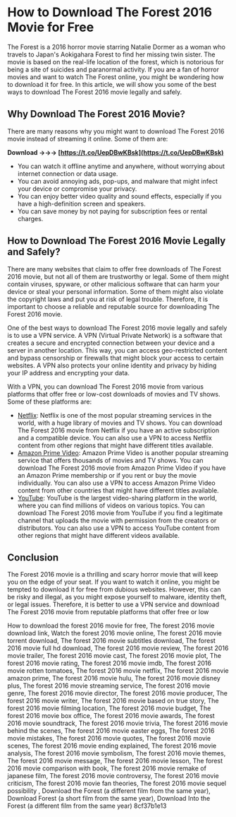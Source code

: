 
 
# How to Download The Forest 2016 Movie for Free
 
The Forest is a 2016 horror movie starring Natalie Dormer as a woman who travels to Japan's Aokigahara Forest to find her missing twin sister. The movie is based on the real-life location of the forest, which is notorious for being a site of suicides and paranormal activity. If you are a fan of horror movies and want to watch The Forest online, you might be wondering how to download it for free. In this article, we will show you some of the best ways to download The Forest 2016 movie legally and safely.
 
## Why Download The Forest 2016 Movie?
 
There are many reasons why you might want to download The Forest 2016 movie instead of streaming it online. Some of them are:
 
**Download →→→ [https://t.co/UepDBwKBsk](https://t.co/UepDBwKBsk)**


 
- You can watch it offline anytime and anywhere, without worrying about internet connection or data usage.
- You can avoid annoying ads, pop-ups, and malware that might infect your device or compromise your privacy.
- You can enjoy better video quality and sound effects, especially if you have a high-definition screen and speakers.
- You can save money by not paying for subscription fees or rental charges.

## How to Download The Forest 2016 Movie Legally and Safely?
 
There are many websites that claim to offer free downloads of The Forest 2016 movie, but not all of them are trustworthy or legal. Some of them might contain viruses, spyware, or other malicious software that can harm your device or steal your personal information. Some of them might also violate the copyright laws and put you at risk of legal trouble. Therefore, it is important to choose a reliable and reputable source for downloading The Forest 2016 movie.
 
One of the best ways to download The Forest 2016 movie legally and safely is to use a VPN service. A VPN (Virtual Private Network) is a software that creates a secure and encrypted connection between your device and a server in another location. This way, you can access geo-restricted content and bypass censorship or firewalls that might block your access to certain websites. A VPN also protects your online identity and privacy by hiding your IP address and encrypting your data.
 
With a VPN, you can download The Forest 2016 movie from various platforms that offer free or low-cost downloads of movies and TV shows. Some of these platforms are:

- [Netflix](https://www.netflix.com/): Netflix is one of the most popular streaming services in the world, with a huge library of movies and TV shows. You can download The Forest 2016 movie from Netflix if you have an active subscription and a compatible device. You can also use a VPN to access Netflix content from other regions that might have different titles available.
- [Amazon Prime Video](https://www.amazon.com/Amazon-Video/b?ie=UTF8&node=2858778011): Amazon Prime Video is another popular streaming service that offers thousands of movies and TV shows. You can download The Forest 2016 movie from Amazon Prime Video if you have an Amazon Prime membership or if you rent or buy the movie individually. You can also use a VPN to access Amazon Prime Video content from other countries that might have different titles available.
- [YouTube](https://www.youtube.com/): YouTube is the largest video-sharing platform in the world, where you can find millions of videos on various topics. You can download The Forest 2016 movie from YouTube if you find a legitimate channel that uploads the movie with permission from the creators or distributors. You can also use a VPN to access YouTube content from other regions that might have different videos available.

## Conclusion
 
The Forest 2016 movie is a thrilling and scary horror movie that will keep you on the edge of your seat. If you want to watch it online, you might be tempted to download it for free from dubious websites. However, this can be risky and illegal, as you might expose yourself to malware, identity theft, or legal issues. Therefore, it is better to use a VPN service and download The Forest 2016 movie from reputable platforms that offer free or low
 
How to download the forest 2016 movie for free,  The forest 2016 movie download link,  Watch the forest 2016 movie online,  The forest 2016 movie torrent download,  The forest 2016 movie subtitles download,  The forest 2016 movie full hd download,  The forest 2016 movie review,  The forest 2016 movie trailer,  The forest 2016 movie cast,  The forest 2016 movie plot,  The forest 2016 movie rating,  The forest 2016 movie imdb,  The forest 2016 movie rotten tomatoes,  The forest 2016 movie netflix,  The forest 2016 movie amazon prime,  The forest 2016 movie hulu,  The forest 2016 movie disney plus,  The forest 2016 movie streaming service,  The forest 2016 movie genre,  The forest 2016 movie director,  The forest 2016 movie producer,  The forest 2016 movie writer,  The forest 2016 movie based on true story,  The forest 2016 movie filming location,  The forest 2016 movie budget,  The forest 2016 movie box office,  The forest 2016 movie awards,  The forest 2016 movie soundtrack,  The forest 2016 movie trivia,  The forest 2016 movie behind the scenes,  The forest 2016 movie easter eggs,  The forest 2016 movie mistakes,  The forest 2016 movie quotes,  The forest 2016 movie scenes,  The forest 2016 movie ending explained,  The forest 2016 movie analysis,  The forest 2016 movie symbolism,  The forest 2016 movie themes,  The forest 2016 movie message,  The forest 2016 movie lesson,  The forest 2016 movie comparison with book,  The forest 2016 movie remake of japanese film,  The forest 2016 movie controversy,  The forest 2016 movie criticism,  The forest 2016 movie fan theories,  The forest 2016 movie sequel possibility ,  Download the Forest (a different film from the same year),  Download Forest (a short film from the same year),  Download Into the Forest (a different film from the same year)
 8cf37b1e13
 
